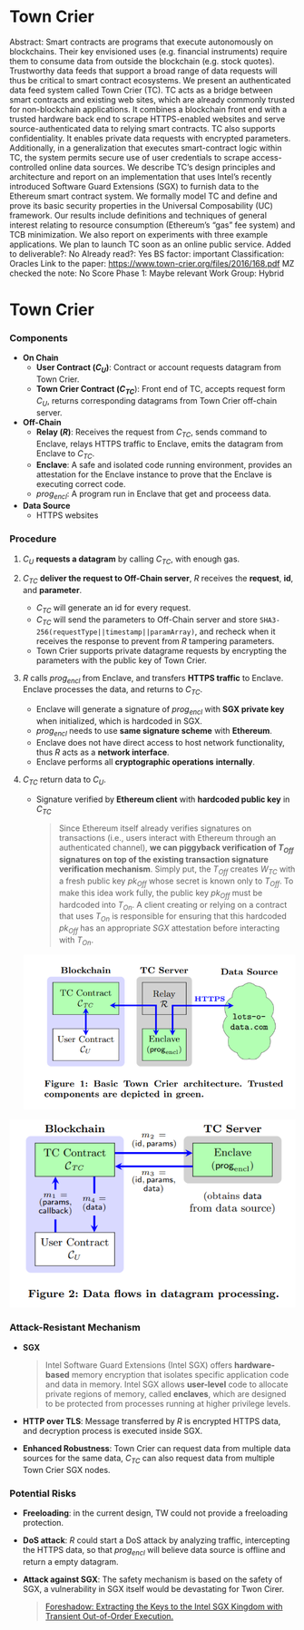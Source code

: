 # Town Crier

Abstract: Smart contracts are programs that execute autonomously on blockchains. Their key envisioned uses (e.g. financial instruments) require them to consume data from outside the blockchain (e.g. stock quotes). Trustworthy data feeds that support a broad range of data requests will thus be critical to smart contract ecosystems.
We present an authenticated data feed system called Town Crier (TC). TC acts as a bridge between smart contracts and existing web sites, which are already commonly trusted for non-blockchain applications. It combines a blockchain front end with a trusted hardware back end to scrape HTTPS-enabled websites and serve source-authenticated data to relying smart contracts. 
TC also supports confidentiality. It enables private data requests with encrypted parameters. Additionally, in a generalization that executes smart-contract logic within TC, the system permits secure use of user credentials to scrape access-controlled online data sources. 
We describe TC’s design principles and architecture and report on an implementation that uses Intel’s recently introduced Software Guard Extensions (SGX) to furnish data to the Ethereum smart contract system. We formally model TC and define and prove its basic security properties in the Universal Composability (UC) framework. Our results include definitions and techniques of general interest relating to resource consumption (Ethereum’s “gas” fee system) and TCB minimization. We also report on experiments with three example applications. We plan to launch TC soon as an online public service.
Added to deliverable?: No
Already read?: Yes
BS factor: important
Classification: Oracles
Link to the paper: https://www.town-crier.org/files/2016/168.pdf
MZ checked the note: No
Score Phase 1: Maybe relevant
Work Group: Hybrid

# Town Crier

### Components

- **On Chain**
    - **User Contract ($C_U$)**: Contract or account requests datagram from Town Crier.
    - **Town Crier Contract ($C_{TC}$**): Front end of TC, accepts request form $C_U$, returns corresponding datagrams from Town Crier off-chain server.
- **Off-Chain**
    - **Relay ($R$)**: Receives the request from $C_{TC}$, sends command to Enclave, relays HTTPS traffic to Enclave, emits the datagram from Enclave to $C_{TC}$.
    - **Enclave**: A safe and isolated code running environment, provides an attestation for the Enclave instance to prove that the Enclave is executing correct code.
    - $prog_{encl}$: A program run in Enclave that get and proceess data.
- **Data Source**
    - HTTPS websites

### Procedure

1. $C_U$ **requests a datagram** by calling $C_{TC}$, with enough gas. 
2. $C_{TC}$ **deliver the request to Off-Chain server**, $R$ receives the **request**, **id**, and **parameter**.
    - $C_{TC}$ will generate an id for every request.
    - $C_{TC}$ will send the parameters to Off-Chain server and store `SHA3-256(requestType||timestamp||paramArray)`, and recheck when it receives the response to prevent from $R$ tampering parameters.
    - Town Crier supports private datagrame requests by encrypting the parameters with the public key of Town Crier.
3. $R$ calls $prog_{encl}$ from Enclave, and transfers **HTTPS traffic** to Enclave. Enclave processes the data, and returns to $C_{TC}$.
    - Enclave will generate a signature of $prog_{encl}$ with **SGX private key** when initialized, which is hardcoded in SGX.
    - $prog_{encl}$ needs to use **same signature scheme** with **Ethereum**.
    - Enclave does not have direct access to host network functionality, thus $R$ acts as a **network interface**.
    - Enclave performs all **cryptographic operations** **internally**.
4. $C_{TC}$ return data to $C_U$. 
    - Signature verified by **Ethereum client** with **hardcoded public key** in $C_{TC}$
        
        > Since Ethereum itself already verifies signatures on transactions (i.e., users interact with Ethereum through an authenticated channel), **we can piggyback verification of $T_{Off}$ signatures on top of the existing transaction signature verification mechanism**. Simply put, the $T_{Off}$ creates $W_{TC}$ with a fresh public key $pk_{Off}$ whose secret is known only to $T_{Off}$. To make this idea work fully, the public key $pk_{Off}$ must be hardcoded into $T_{On}$. A client creating or relying on a contract that uses $T_{On}$ is responsible for ensuring that this hardcoded $pk_{Off}$ has an appropriate $SGX$ attestation before interacting with $T_{On}$.
        > 
    
    ![Untitled](Town%20Crier%205acbee69b3674d31805723db7aeab623/Untitled.png)
    

![Untitled](Town%20Crier%205acbee69b3674d31805723db7aeab623/Untitled%201.png)

### Attack-Resistant Mechanism

- **SGX**
    
    > Intel Software Guard Extensions (Intel SGX) offers **hardware-based** memory encryption that isolates specific application code and data in memory. Intel SGX allows **user-level** code to allocate private regions of memory, called **enclaves**, which are designed to be protected from processes running at higher privilege levels.
    > 
- **HTTP over TLS**: Message transferred by $R$ is encrypted HTTPS data, and decryption process is executed inside SGX.
- **Enhanced Robustness**: Town Crier can request data from multiple data sources for the same data, $C_{TC}$ can also request data from multiple Town Crier SGX nodes.

### Potential Risks

- **Freeloading**: in the current design, TW could not provide a freeloading protection.
- **DoS attack**: $R$ could start a DoS attack by analyzing traffic, intercepting the HTTPS data, so that $prog_{encl}$ will believe data source is offline and return a empty datagram.
- **Attack against SGX**: The safety mechanism is based on the safety of SGX, a vulnerability in SGX itself would be devastating for Twon Cirer.
    
    > [Foreshadow: Extracting the Keys to the Intel SGX Kingdom with Transient Out-of-Order Execution.](https://www.usenix.org/system/files/conference/usenixsecurity18/sec18-van_bulck.pdf)
    >